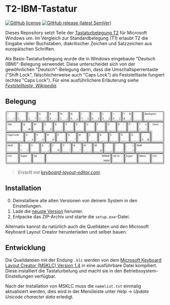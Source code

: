 # T2-IBM-Tastatur

[![GitHub license](https://img.shields.io/github/license/jessestricker/t2-ibm-tastatur)](https://github.com/jessestricker/t2-ibm-tastatur/blob/main/LICENSE)
[![GitHub release (latest SemVer)](https://img.shields.io/github/v/release/jessestricker/t2-ibm-tastatur)](https://github.com/jessestricker/t2-ibm-tastatur/releases/latest)

Dieses Repository setzt Teile der
[Tastaturbelegung T2](<https://de.wikipedia.org/wiki/T2_(Tastaturbelegung)>) für
Microsoft Windows um. Im Vergleich zur Standardbelegung (T1) erlaubt T2 die
Eingabe vieler Buchstaben, diakritischer Zeichen und Satzzeichen aus
europäischen Schriften.

Als Basis-Tastaturbelegung wurde die in Windows eingebaute "Deutsch
(IBM)"-Belegung verwendet. Diese unterscheidet sich von der gewöhnlichen
"Deutsch"-Belegung darin, dass die Umschaltsperrentaste ("Shift Lock",
fälschlicherweise auch "Caps Lock") als Feststelltaste fungiert (echtes "Caps
Lock"). Für eine ausführlichere Erläuterung siehe
[_Feststelltaste, Wikipedia_](https://de.wikipedia.org/wiki/Feststelltaste).

## Belegung

![T2-IBM-Tastaturbelegung](./assets/layout.png)

> _Erstellt mit
> [keyboard-layout-editor.com](http://keyboard-layout-editor.com)._

## Installation

0. Deinstalliere alle alten Versionen von deinem System in den Einstellungen.
1. Lade die
   [neuste Version](https://github.com/jessestricker/t2-ibm-tastatur/releases/latest)
   herunter.
2. Entpacke das ZIP-Archiv und starte die `setup.exe`-Datei.

Alternativ kannst du natürlich auch die Quelldaten und den Microsoft Keyboard
Layout Creator herunterladen und selber bauen.

## Entwicklung

Die Quelldateien mit der Endung `.klc` werden von dem
[Microsoft Keyboard Layout Creator (MSKLC) Version 1.4](https://www.microsoft.com/en-us/download/details.aspx?id=102134)
in eine ausführbare Datei kompiliert. Diese installiert die Tastaturbelung und
macht sie in den Betriebssystem-Einstellungen verfügbar.

Nach der Installation von MSKLC muss die `namelist.txt` einmalig aktualisiert
werden, dies wird in der Menüleiste unter _Help_ → _Update Unicode character
data_ erledigt.
